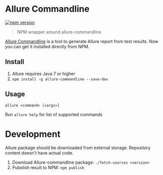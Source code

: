 # Allure Commandline

[![npm version](https://img.shields.io/npm/v/allure-commandline.svg?style=flat-square)](https://www.npmjs.com/package/allure-commandline)

> NPM wrapper around allure-commandline

[Allure Commandline](http://wiki.qatools.ru/display/AL/Allure+Commandline) is a tool to generate Allure report from test results. Now you can get it installed directly from NPM.

## Install

1. Allure requires Java 7 or higher
2. `npm install -g allure-commandline --save-dev`
 
## Usage

```
allure <command> [<args>]
```
Run `allure help` for list of supported commands

# Development

Allure package should be downloaded from external storage. Repository content doesn't have actual code. 

1. Download Allure-commandline package: `./fetch-sources <version>`
2. Pubslish result to NPM: `npm publish`


